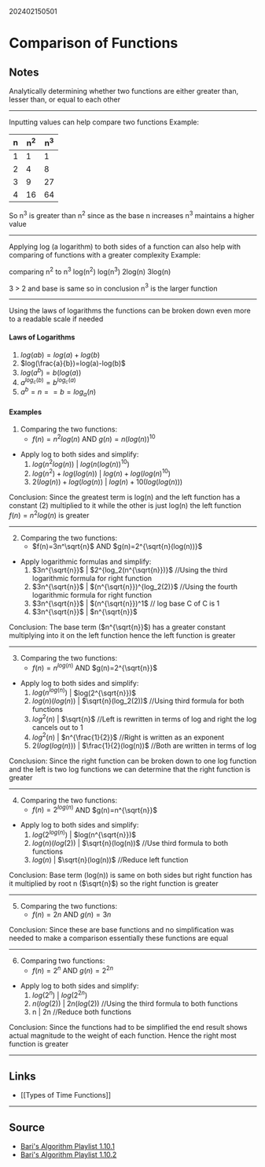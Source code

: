 202402150501
# Comparison of Functions

## Notes

Analytically determining whether two functions are either greater than, lesser than, or equal to each other

---

Inputting values can help compare two functions 
Example:

| n | n$^2$ | n$^3$ |
| ---- | ---- | ---- |
| 1 | 1 | 1 |
| 2 | 4 | 8 |
| 3 | 9 | 27 |
| 4 | 16 | 64 |
So n$^3$ is greater than n$^2$ since as the base n increases n$^3$ maintains a higher value

---

Applying log (a logarithm) to both sides of a function can also help with comparing of functions with a greater complexity
Example:

comparing n$^2$  to n$^3$
log(n$^2$)  log(n$^3$)
2log(n)  3log(n)

3 > 2 and base is same so in conclusion n$^3$ is the larger function

---

Using the laws of logarithms the functions can be broken down even more to a readable scale if needed

#### Laws of Logarithms

1. $log(ab)=log(a)+log(b)$
2. $log(\frac{a}{b})=log(a)-log(b)$
3. $log(a^b)=b(log(a))$
4. $a^{log_c(b)}=b^{log_c(a)}$
5. $a^b=n  == b=log_a(n)$

#### Examples

1. Comparing the two functions:
	- $f(n)=n^2log(n)$ AND $g(n)=n(log(n))^{10}$

- Apply log to both sides and simplify:
	1. $log(n^2log(n))$  |  $log(n(log(n))^{10})$
	2. $log(n^2) + log(log(n))$  |  $log(n)+log(log(n)^{10})$
	3. $2(log(n))+log(log(n))$  |  $log(n)+10(log(log(n)))$

Conclusion: Since the greatest term is log(n) and the left function has a constant (2) multiplied to it while the other is just log(n) the left function $f(n)=n^2log(n)$ is greater

---
2. Comparing the two functions:
	- $f(n)=3n^\sqrt{n}$  AND  $g(n)=2^{\sqrt{n}(log(n))}$

- Apply logarithmic formulas and simplify:
	1. $3n^{\sqrt{n}}$  |  $2^{log_2(n^{\sqrt{n}})}$  //Using the third logarithmic formula for right function
	2. $3n^{\sqrt{n}}$  |  $(n^{\sqrt{n}})^{log_2(2)}$ //Using the fourth logarithmic formula for right function
	3. $3n^{\sqrt{n}}$  |  $(n^{\sqrt{n}})^1$ // log base C of C is 1
	4. $3n^{\sqrt{n}}$  |  $n^{\sqrt{n}}$

Conclusion: The base term ($n^{\sqrt{n}}$) has a greater constant multiplying into it on the left function hence the left function is greater

---
3. Comparing the two functions:
	- $f(n)=n^{log(n)}$  AND  $g(n)=2^{\sqrt{n}}$

- Apply log to both sides and simplify:
	1. $log(n^{log(n)})$  |  $log(2^{\sqrt{n}})$
	2. $log(n)(log(n))$  |  $\sqrt{n}(log_2(2))$ //Using third formula for both functions
	3. $log^2(n)$  |  $\sqrt{n}$ //Left is rewritten in terms of log and right the log cancels out to 1
	4. $log^2(n)$  |  $n^{\frac{1}{2}}$ //Right is written as an exponent
	5. $2(log(log(n)))$  |  $\frac{1}{2}(log(n))$ //Both are written in terms of log

Conclusion: Since the right function can be broken down to one log function and the left is two log functions we can determine that the right function is greater

---
4. Comparing the two functions:
	- $f(n)=2^{log(n)}$  AND  $g(n)=n^{\sqrt{n}}$

- Apply log to both sides and simplify:
	1. $log(2^{log(n)})$  |  $log(n^{\sqrt{n}})$
	2. $log(n)(log(2))$  |  $\sqrt{n}(log(n))$ //Use third formula to both functions
	3. $log(n)$  |  $\sqrt{n}(log(n))$ //Reduce left function

Conclusion: Base term (log(n)) is same on both sides but right function has it multiplied by root n ($\sqrt{n}$) so the right function is greater

---
5. Comparing the two functions:
	- $f(n)=2n$  AND  $g(n)=3n$

Conclusion: Since these are base functions and no simplification was needed to make a comparison essentially these functions are equal

---
6. Comparing two functions:
	- $f(n)=2^n$  AND  $g(n)=2^{2n}$

- Apply log to both sides and simplify:
	1. $log(2^n)$  |  $log(2^{2n})$
	2. $n(log(2))$  |  $2n(log(2))$ //Using the third formula to both functions
	3. n  |  2n //Reduce both functions

Conclusion: Since the functions had to be simplified the end result shows actual magnitude to the weight of each function. Hence the right most function is greater

---
## Links

- [[Types of Time Functions]]

---

## Source

- [Bari's Algorithm Playlist 1.10.1](https://youtu.be/mwN18xfwNhk?si=uq_bey6Hv5GT3DI9)
- [Bari's Algorithm Playlist 1.10.2](https://youtu.be/WlBBTSL0ZRc?si=HsQSApgAkl4u5ZBt)